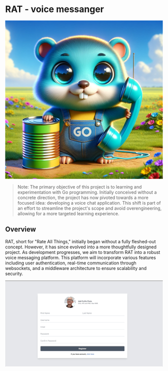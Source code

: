 # RAT - voice messanger 

![logo](logo.webp)

> Note: The primary objective of this project is to learning and experimentation with Go programming. Initially conceived without a concrete direction, the project has now pivoted towards a more focused idea: developing a voice chat application. This shift is part of an effort to streamline the project's scope and avoid overengineering, allowing for a more targeted learning experience.

## Overview

RAT, short for "Rate All Things," initially began without a fully fleshed-out concept. However, it has since evolved into a more thoughtfully designed project. As development progresses, we aim to transform RAT into a robust voice messaging platform. This platform will incorporate various features including user authentication, real-time communication through websockets, and a middleware architecture to ensure scalability and security.

![Demo](demo.gif)